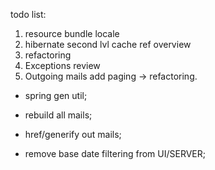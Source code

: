 todo list:
1) resource bundle locale
2) hibernate second lvl cache ref overview
3) refactoring
4) Exceptions review
5) Outgoing mails add paging -> refactoring.
 - spring gen util;
 - rebuild all mails;
 
 
 - href/generify out mails;
 - remove base date filtering from UI/SERVER;
